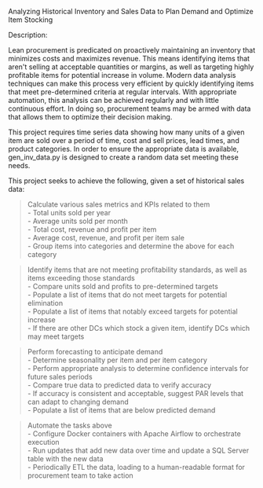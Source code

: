 
Analyzing Historical Inventory and Sales Data to Plan Demand and Optimize Item Stocking

Description:

Lean procurement is predicated on proactively maintaining an inventory that minimizes costs and maximizes revenue.  This means identifying items that aren't selling at acceptable quantities or margins, as well as targeting highly profitable items for potential increase in volume.  Modern data analysis techniques can make this process very efficient by quickly identifying items that meet pre-determined criteria at regular intervals.  With appropriate automation, this analysis can be achieved regularly and with little continuous effort.  In doing so, procurement teams may be armed with data that allows them to optimize their decision making. 

This project requires time series data showing how many units of a given item are sold over a period of time, cost and sell prices, lead times, and product categories. In order to ensure the appropriate data is available, gen_inv_data.py is designed to create a random data set meeting these needs.  

This project seeks to achieve the following, given a set of historical sales data:

> Calculate various sales metrics and KPIs related to them<br/>
	- Total units sold per year<br/>
	- Average units sold per month<br/>
	- Total cost, revenue and profit per item<br/>
	- Average cost, revenue, and profit per item sale<br/>
	- Group items into categories and determine the above for each category<br/>
	
> Identify items that are not meeting profitability standards, as well as items exceeding those standards<br/>
	- Compare units sold and profits to pre-determined targets<br/>
	- Populate a list of items that do not meet targets for potential elimination<br/>
	- Populate a list of items that notably exceed targets for potential increase<br/>
	- If there are other DCs which stock a given item, identify DCs which may meet targets<br/>
	
> Perform forecasting to anticipate demand<br/>
	- Determine seasonality per item and per item category<br/>
	- Perform appropriate analysis to determine confidence intervals for future sales periods<br/>
	- Compare true data to predicted data to verify accuracy<br/>
	- If accuracy is consistent and acceptable, suggest PAR levels that can adapt to changing demand<br/>
	- Populate a list of items that are below predicted demand <br/>
	
> Automate the tasks above<br/>
	- Configure Docker containers with Apache Airflow to orchestrate execution<br/>
	- Run updates that add new data over time and update a SQL Server table with the new data<br/>
	- Periodically ETL the data, loading to a human-readable format for procurement team to take action<br/>
	





